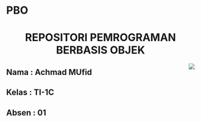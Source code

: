 # PBO
<h1 align = "center">REPOSITORI PEMROGRAMAN BERBASIS OBJEK</H1>
  <div align="center">
<img src="https://i.pinimg.com/originals/8d/4b/77/8d4b77c44b7a68c0fd609411e2c0ec3c.gif" align="right">
  </div>
<h2>Nama : Achmad MUfid</h2>
<h2>Kelas : TI-1C</h2>
<h2>Absen : 01</h2>
